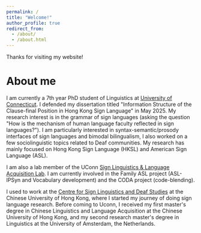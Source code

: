 ```yaml
---
permalink: /
title: "Welcome!"
author_profile: true
redirect_from: 
  - /about/
  - /about.html
---
```

Thanks for visiting my website! 

About me
======
I am currently a 7th year PhD student of Linguistics at [University of Connecticut](https://linguistics.uconn.edu/). I defended my dissertation titled "Information Structure of the Clause-final Position in Hong Kong Sign Language" in May 2025. My research interest is in the grammar of sign languages (asking the question "How is the mechanism of human language faculty reflected in sign languages?"). I am particularly interested in syntax-semantic/prosody interfaces of sign languages and bimodal bilingualism, I also worked on a few sociolinguistic topics related to Deaf communities. My research has mainly focused on Hong Kong Sign Language (HKSL) and American Sign Language (ASL). 

I am also a lab member of the UConn [Sign Linguistics & Language Acquisition Lab](https://slla.lab.uconn.edu/). I am currently involved in the Family ASL project (ASL-IPSyn and Vocabulary development) and the CODA project (code-blending). 

I used to work at the [Centre for Sign Linguistics and Deaf Studies](http://www.cslds.org/v4/) at the Chinese University of Hong Kong, where I started my journey of doing sign language research. Before coming to Uconn, I received my first master's degree in Chinese Linguistics and Language Acquisition at the Chinese University of Hong Kong, and my second research master's degree in Linguistics at the University of Amsterdam, the Netherlands.


